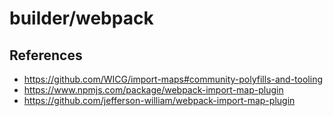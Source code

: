 # builder/webpack

## References

- https://github.com/WICG/import-maps#community-polyfills-and-tooling
- https://www.npmjs.com/package/webpack-import-map-plugin
- https://github.com/jefferson-william/webpack-import-map-plugin
